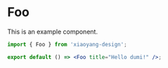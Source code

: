 # Foo

This is an example component.

```jsx
import { Foo } from 'xiaoyang-design';

export default () => <Foo title="Hello dumi!" />;
```

<API id="Foo"></API>
